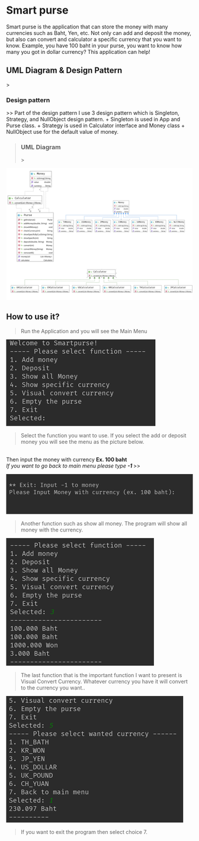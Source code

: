 <h1>Smart purse</h1>
Smart purse is the application that can store the money with many currencies such as Baht, Yen, etc. Not only can add and deposit the money, but also can convert and calculator a specific currency that you want to know. Example, you have 100 baht in your purse, you want to know how many you got in dollar currency? This application can help! 
<h2>UML Diagram & Design Pattern</h2>
> <h3>Design pattern</h3>
>>
Part of the design pattern I use 3 design pattern which is Singleton, Strategy, and NullObject design pattern. 
+ Singleton is used in App and Purse class.
+ Strategy is used in Calculator interface and Money class
+ NullObject use for the default value of money.

> <h3>UML Diagram</h3>
>>
![](./image/uml-1.jpg)


<h2>How to use it?</h2>

> Run the Application and you will see the Main Menu <br>
>>
![](./image/app1.png)
> Select the function you want to use. If you select the add or deposit money you will see the menu as the picture below.
<br>
Then input the money with currency 
<b> Ex. 100 baht</b> <br>
    <i>If you want to go back to main menu please type <b> -1 </b></i>
>>

![alt text](image/app2.png)
> Another function such as show all money. The program will show all money with the currency.
>>
![alt text](image/app4.png)

>The last function that is the important function I want to present is Visual Convert Currency. Whatever currency you have it will convert to the currency you want..
>>
![alt text](image/app5.png)
> If you want to exit the program then select choice 7.
>>

